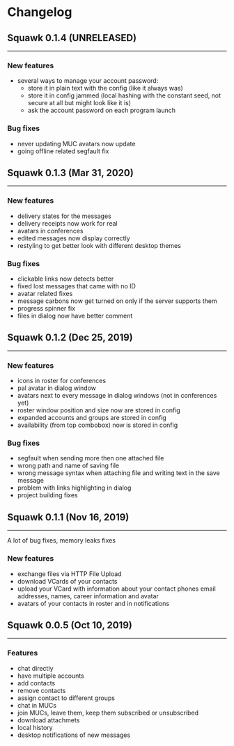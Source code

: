 # Changelog

## Squawk 0.1.4 (UNRELEASED)
------------------------------
### New features
- several ways to manage your account password:
  - store it in plain text with the config (like it always was)
  - store it in config jammed (local hashing with the constant seed, not secure at all but might look like it is)
  - ask the account password on each program launch
  
### Bug fixes
- never updating MUC avatars now update
- going offline related segfault fix


## Squawk 0.1.3 (Mar 31, 2020)
------------------------------
### New features
- delivery states for the messages
- delivery receipts now work for real
- avatars in conferences
- edited messages now display correctly
- restyling to get better look with different desktop themes

### Bug fixes
- clickable links now detects better
- fixed lost messages that came with no ID
- avatar related fixes
- message carbons now get turned on only if the server supports them
- progress spinner fix
- files in dialog now have better comment


## Squawk 0.1.2 (Dec 25, 2019)
------------------------------
### New features
- icons in roster for conferences
- pal avatar in dialog window
- avatars next to every message in dialog windows (not in conferences yet)
- roster window position and size now are stored in config
- expanded accounts and groups are stored in config
- availability (from top combobox) now is stored in config

### Bug fixes
- segfault when sending more then one attached file
- wrong path and name of saving file
- wrong message syntax when attaching file and writing text in the save message
- problem with links highlighting in dialog
- project building fixes


## Squawk 0.1.1 (Nov 16, 2019)
------------------------------
A lot of bug fixes, memory leaks fixes
### New features
- exchange files via HTTP File Upload
- download VCards of your contacts
- upload your VCard with information about your contact phones email addresses, names, career information and avatar
- avatars of your contacts in roster and in notifications


## Squawk 0.0.5 (Oct 10, 2019)
------------------------------
### Features
- chat directly
- have multiple accounts
- add contacts
- remove contacts
- assign contact to different groups
- chat in MUCs
- join MUCs, leave them, keep them subscribed or unsubscribed
- download attachmets
- local history
- desktop notifications of new messages
